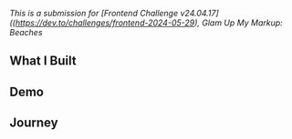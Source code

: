 _This is a submission for [Frontend Challenge v24.04.17]((https://dev.to/challenges/frontend-2024-05-29), Glam Up My Markup: Beaches_

## What I Built

<!-- Tell us what you built and what you were looking to achieve. -->

## Demo
<!-- Show us your project! You can directly embed an editor into this post (see the FAQ section from the challenge page) or you can share an image of your project and share a public link to the code. -->

## Journey
<!-- Tell us about your process, what you learned, anything you are particularly proud of, what you hope to do next, etc. -->

<!-- Team Submissions: Please pick one member to publish the submission and credit teammates by listing their DEV usernames directly in the body of the post. -->

<!-- We encourage you to consider adding a license for your code. -->

<!-- Don't forget to add a cover image to your post (if you want). -->


<!-- Thanks for participating! -->